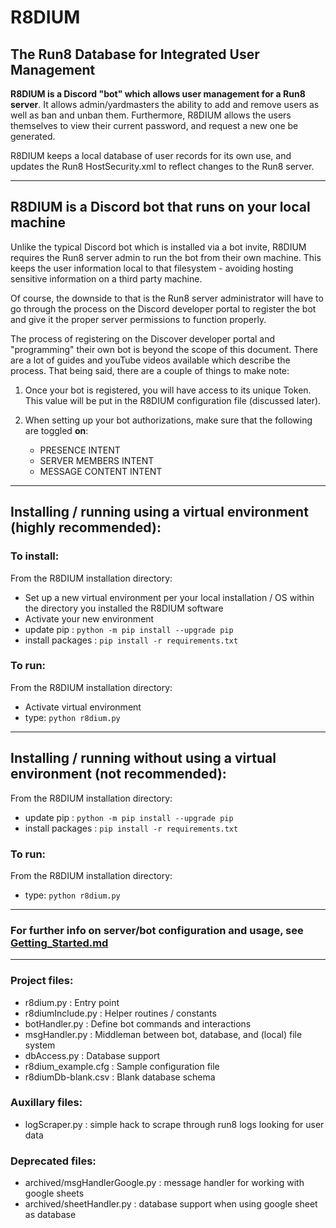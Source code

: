 # R8DIUM

## The Run8 Database for Integrated User Management

**R8DIUM is a Discord "bot" which allows user management for a Run8 server**. It allows admin/yardmasters the ability to
add and remove users as well as ban and unban them. Furthermore, R8DIUM allows the users themselves to view their
current password, and request a new one be generated.

R8DIUM keeps a local database of user records for its own use, and updates the Run8 HostSecurity.xml to reflect changes
to the Run8 server.

---------------

## R8DIUM is a Discord bot that runs on your local machine


Unlike the typical Discord bot which is installed via a bot invite, R8DIUM requires the Run8 server admin to run the bot
from their own machine. This keeps the user information local to that filesystem - avoiding hosting sensitive
information on a third party machine.

Of course, the downside to that is the Run8 server administrator will have to go through the process on the
Discord developer portal to register the bot and give it the proper server permissions to function properly.

The process of registering on the Discover developer portal and "programming" their own bot is beyond the scope of this
document. There are a lot of guides and youTube videos available which describe the process. That being said, there are
a couple of things to make note:

1. Once your bot is registered, you will have access to its unique Token. This value will be put in the R8DIUM configuration
file (discussed later).

2. When setting up your bot authorizations, make sure that the following are toggled **on**:
   * PRESENCE INTENT
   * SERVER MEMBERS INTENT
   * MESSAGE CONTENT INTENT

----------------

## Installing / running using a virtual environment (highly recommended):

### To install:
From the R8DIUM installation directory:
* Set up a new virtual environment per your local installation / OS within the directory you installed the R8DIUM software
* Activate your new environment
* update pip : `python -m pip install --upgrade pip`
* install packages : `pip install -r requirements.txt`

### To run:
From the R8DIUM installation directory:
* Activate virtual environment
* type: `python r8dium.py`
------------
## Installing / running without using a virtual environment (not recommended):

From the R8DIUM installation directory:
* update pip : `python -m pip install --upgrade pip`
* install packages : `pip install -r requirements.txt`

### To run:
From the R8DIUM installation directory:
* type: `python r8dium.py`
------------
### For further info on server/bot configuration and usage, see [Getting_Started.md](Getting_Started.md)

---------

### Project files:

* r8dium.py : Entry point
* r8diumInclude.py : Helper routines / constants
* botHandler.py : Define bot commands and interactions
* msgHandler.py : Middleman between bot, database, and (local) file system
* dbAccess.py   : Database support
* r8dium_example.cfg : Sample configuration file
* r8diumDb-blank.csv : Blank database schema


### Auxillary files:

* logScraper.py  : simple hack to scrape through run8 logs looking for user data


### Deprecated files:

* archived/msgHandlerGoogle.py  : message handler for working with google sheets
* archived/sheetHandler.py  : database support when using google sheet as database



